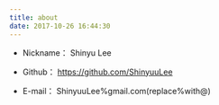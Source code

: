 ```yaml
---
title: about
date: 2017-10-26 16:44:30
---
```


 - Nickname： Shinyu Lee

 - Github：   https://github.com/ShinyuuLee

 - E-mail：   ShinyuuLee%gmail.com(replace%with@)

 




